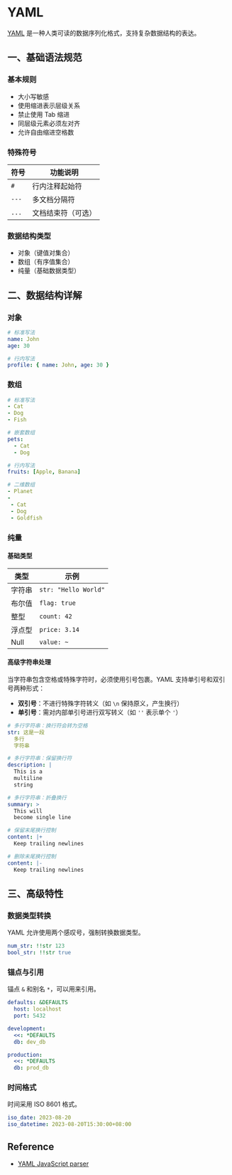 # YAML

[YAML](https://yaml.org/) 是一种人类可读的数据序列化格式，支持复杂数据结构的表达。

## 一、基础语法规范

### 基本规则

- 大小写敏感
- 使用缩进表示层级关系
- 禁止使用 Tab 缩进
- 同层级元素必须左对齐
- 允许自由缩进空格数

### 特殊符号

| 符号  | 功能说明           |
| ----- | ------------------ |
| `#`   | 行内注释起始符     |
| `---` | 多文档分隔符       |
| `...` | 文档结束符（可选） |

### 数据结构类型

- 对象（键值对集合）
- 数组（有序值集合）
- 纯量（基础数据类型）

## 二、数据结构详解

### 对象

```yaml
# 标准写法
name: John
age: 30

# 行内写法
profile: { name: John, age: 30 }
```

### 数组

```yaml
# 标准写法
- Cat
- Dog
- Fish

# 嵌套数组
pets:
  - Cat
  - Dog

# 行内写法
fruits: [Apple, Banana]

# 二维数组
- Planet
-
 - Cat
 - Dog
 - Goldfish
```

### 纯量

#### 基础类型

| 类型   | 示例                 |
| ------ | -------------------- |
| 字符串 | `str: "Hello World"` |
| 布尔值 | `flag: true`         |
| 整型   | `count: 42`          |
| 浮点型 | `price: 3.14`        |
| Null   | `value: ~`           |

#### 高级字符串处理

当字符串包含空格或特殊字符时，必须使用引号包裹。YAML 支持单引号和双引号两种形式：

- **双引号**：不进行特殊字符转义（如 `\n` 保持原义，产生换行）
- **单引号**：需对内部单引号进行双写转义（如 `''` 表示单个 `'`）

```yaml
# 多行字符串：换行符会转为空格
str: 这是一段
  多行
  字符串

# 多行字符串：保留换行符
description: |
  This is a
  multiline
  string

# 多行字符串：折叠换行
summary: >
  This will
  become single line

# 保留末尾换行控制
content: |+
  Keep trailing newlines

# 删除末尾换行控制
content: |-
  Keep trailing newlines
```

## 三、高级特性

### 数据类型转换

YAML 允许使用两个感叹号，强制转换数据类型。

```yaml
num_str: !!str 123
bool_str: !!str true
```

### 锚点与引用

锚点 `&` 和别名 `*`，可以用来引用。

```yaml
defaults: &DEFAULTS
  host: localhost
  port: 5432

development:
  <<: *DEFAULTS
  db: dev_db

production:
  <<: *DEFAULTS
  db: prod_db
```

### 时间格式

时间采用 ISO 8601 格式。

```yaml
iso_date: 2023-08-20
iso_datetime: 2023-08-20T15:30:00+08:00
```

## Reference

- [YAML JavaScript parser](https://nodeca.github.io/js-yaml/)

